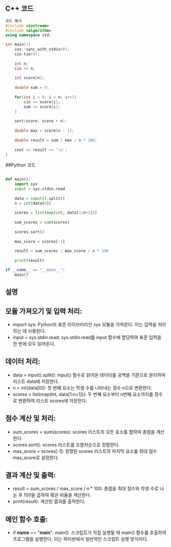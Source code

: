 ## C++ 코드
```cpp
코드 복사
#include <iostream>
#include <algorithm>
using namespace std;

int main(){
    ios::sync_with_stdio(0);
    cin.tie(0);
    
    int n;
    cin >> n;
    
    int score[n];
    
    double sum = 0;
    
    for(int i = 0; i < n; i++){
        cin >> score[i];
        sum += score[i];
    }
    
    sort(score, score + n);
    
    double max = score[n - 1];
    
    double result = sum / max / n * 100;
    
    cout << result << '\n';
}
```
##Python 코드
```python

def main():
    import sys
    input = sys.stdin.read
    
    data = input().split()
    n = int(data[0])
    
    scores = list(map(int, data[1:n+1]))
    
    sum_scores = sum(scores)
    
    scores.sort()
    
    max_score = scores[-1]
    
    result = sum_scores / max_score / n * 100
    
    print(result)

if __name__ == "__main__":
    main()
```
## 설명
## 모듈 가져오기 및 입력 처리:

- import sys: Python의 표준 라이브러리인 sys 모듈을 가져온다. 이는 입력을 처리하는 데 사용된다.
- input = sys.stdin.read: sys.stdin.read를 input 함수에 할당하여 표준 입력을 한 번에 모두 읽어온다.
## 데이터 처리:

- data = input().split(): input() 함수로 읽어온 데이터를 공백을 기준으로 분리하여 리스트 data에 저장한다.
- n = int(data[0]): 첫 번째 요소는 학생 수를 나타내는 정수 n으로 변환한다.
- scores = list(map(int, data[1:n+1])): 두 번째 요소부터 n번째 요소까지를 정수로 변환하여 리스트 scores에 저장한다.
## 점수 계산 및 처리:

- sum_scores = sum(scores): scores 리스트의 모든 요소를 합하여 총점을 계산한다.
- scores.sort(): scores 리스트를 오름차순으로 정렬한다.
- max_score = scores[-1]: 정렬된 scores 리스트의 마지막 요소를 최대 점수 max_score로 설정한다.
## 결과 계산 및 출력:

- result = sum_scores / max_score / n * 100: 총점을 최대 점수와 학생 수로 나눈 후 100을 곱하여 평균 비율을 계산한다.
- print(result): 계산된 결과를 출력한다.
## 메인 함수 호출:

- if __name__ == "__main__": main(): 스크립트가 직접 실행될 때 main() 함수를 호출하여 프로그램을 실행한다. 이는 파이썬에서 일반적인 스크립트 실행 방식이다.
